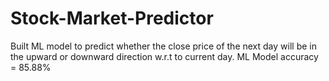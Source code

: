 # Stock-Market-Predictor
Built ML model to predict whether the close price of the next day will be in the upward or downward direction w.r.t to current day.
ML Model accuracy = 85.88%
